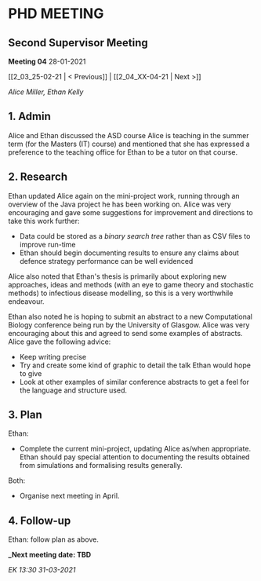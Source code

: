 # PHD MEETING
## Second Supervisor Meeting

__Meeting 04__
28-01-2021

[[2_03_25-02-21 | < Previous]] | [[2_04_XX-04-21 | Next >]]

_Alice Miller,_
_Ethan Kelly_


## 1. Admin

Alice and Ethan discussed the ASD course Alice is teaching in the summer term (for the Masters (IT) course) and mentioned that she has expressed a preference to the teaching office for Ethan to be a tutor on that course. 


## 2. Research

Ethan updated Alice again on the mini-project work, running through an overview of the Java project he has been working on. Alice was very encouraging and gave some suggestions for improvement and directions to take this work further:
* Data could be stored as a _binary search tree_ rather than as CSV files to improve run-time
* Ethan should begin documenting results to ensure any claims about defence strategy performance can be well evidenced

Alice also noted that Ethan's thesis is primarily about exploring new approaches, ideas and methods (with an eye to game theory and stochastic methods) to infectious disease modelling, so this is a very worthwhile endeavour.

Ethan also noted he is hoping to submit an abstract to a new Computational Biology conference being run by the University of Glasgow. Alice was very encouraging about this and agreed to send some examples of abstracts. Alice gave the following advice:
* Keep writing precise
* Try and create some kind of graphic to detail the talk Ethan would hope to give
* Look at other examples of similar conference abstracts to get a feel for the language and structure used.


## 3. Plan

Ethan:
* Complete the current mini-project, updating Alice as/when appropriate. Ethan should pay special attention to documenting the results obtained from simulations and formalising results generally.

Both:
* Organise next meeting in April.


## 4. Follow-up

Ethan: follow plan as above.



**_Next meeting date: TBD**



_EK 13:30 31-03-2021_
